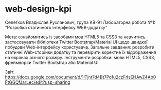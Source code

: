 # web-design-kpi

Селетков Владислав Русланович, група КВ-91 Лабораторна робота №1: "Розробка статичного інтерфейсу WEB-додатку"

Мета: ознайомитись із засобами мов HTML5 та CSS3 та навчитись застосовувати бібліотеки Twitter Bootstrap/Material UI щодо швидкої побудови Web-інтерфейсу користувача. Загальне завдання: розробити статичні Web-сторінки додатку та перевірити коректне їх відображення на екранах різного розміру. Інструменти розробки: мови HTML5, CSS3, фреймворки Twitter Bootstrap або Material UI

Звіт: https://docs.google.com/document/d/1lTjnt7d4Bt7Po1u2czFrIsEHAwZ4Ab0FtGGQfJarLec/edit?usp=sharing
